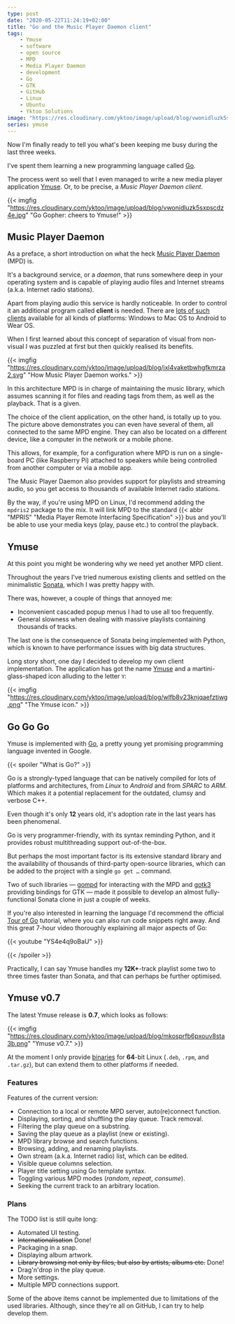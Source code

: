 ```yaml
---
type: post
date: "2020-05-22T11:24:19+02:00"
title: "Go and the Music Player Daemon client"
tags:
    - Ymuse
    - software
    - open source
    - MPD
    - Media Player Daemon
    - development
    - Go
    - GTK
    - GitHub
    - Linux
    - Ubuntu
    - Yktoo Solutions
image: "https://res.cloudinary.com/yktoo/image/upload/blog/vwonidluzk5sxpscdz4e.jpg"
series: ymuse
---
```


Now I'm finally ready to tell you what's been keeping me busy during the last three weeks.

I've spent them learning a new programming language called [Go](https://golang.org/).

The process went so well that I even managed to write a new media player application [Ymuse](/software/ymuse). Or, to be precise, a *Music Player Daemon client*.

<!--more-->

{{< imgfig "https://res.cloudinary.com/yktoo/image/upload/blog/vwonidluzk5sxpscdz4e.jpg" "Go Gopher: cheers to Ymuse!" >}}

## Music Player Daemon

As a preface, a short introduction on what the heck [Music Player Daemon](https://www.musicpd.org/) (MPD) is.

It's a background service, or a *daemon*, that runs somewhere deep in your operating system and is capable of playing audio files and Internet streams (a.k.a. Internet radio stations).

Apart from playing audio this service is hardly noticeable. In order to control it an additional program called **client** is needed. There are [lots of such clients](https://www.musicpd.org/clients/) available for all kinds of platforms: Windows to Mac OS to Android to Wear OS.

When I first learned about this concept of separation of visual from non-visual I was puzzled at first but then quickly realised its benefits.

{{< imgfig "https://res.cloudinary.com/yktoo/image/upload/blog/jxl4vaketbwhgfkmrza2.svg" "How Music Player Daemon works." >}}

In this architecture MPD is in charge of maintaining the music library, which assumes scanning it for files and reading tags from them, as well as the playback. That is a given.

The choice of the client application, on the other hand, is totally up to you. The picture above demonstrates you can even have several of them, all connected to the same MPD engine. They can also be located on a different device, like a computer in the network or a mobile phone.

This allows, for example, for a configuration where MPD is run on a single-board PC (like Raspberry Pi) attached to speakers while being controlled from another computer or via a mobile app.

The Music Player Daemon also provides support for playlists and streaming audio, so you get access to thousands of available Internet radio stations.

By the way, if you're using MPD on Linux, I'd recommend adding the `mpdris2` package to the mix. It will link MPD to the standard {{< abbr "MPRIS" "Media Player Remote Interfacing Specification" >}} bus and you'll be able to use your media keys (play, pause etc.) to control the playback.

## Ymuse

At this point you might be wondering why we need yet another MPD client.

Throughout the years I've tried numerous existing clients and settled on the minimalistic [Sonata](https://www.nongnu.org/sonata/), which I was pretty happy with.

There was, however, a couple of things that annoyed me:

* Inconvenient cascaded popup menus I had to use all too frequently.
* General slowness when dealing with massive playlists containing thousands of tracks.

The last one is the consequence of Sonata being implemented with Python, which is known to have performance issues with big data structures.

Long story short, one day I decided to develop my own client implementation. The application has got the name [Ymuse](/software/ymuse) and a martini-glass-shaped icon alluding to the letter `Y`:

{{< imgfig "https://res.cloudinary.com/yktoo/image/upload/blog/wlfb8v23knjqaefztiwg.png" "The Ymuse icon." >}}

## Go Go Go

Ymuse is implemented with [Go](https://golang.org/), a pretty young yet promising programming language invented in Google.

{{< spoiler "What is Go?" >}}

Go is a strongly-typed language that can be natively compiled for lots of platforms and architectures, from *Linux* to *Android* and from *SPARC* to *ARM*. Which makes it a potential replacement for the outdated, clumsy and verbose C++.

Even though it's only **12** years old, it's adoption rate in the last years has been phenomenal.

Go is very programmer-friendly, with its syntax reminding Python, and it provides robust multithreading support out-of-the-box.

But perhaps the most important factor is its extensive standard library and the availability of thousands of third-party open-source libraries, which can be added to the project with a single `go get …` command.

Two of such libraries — [gompd](https://github.com/fhs/gompd) for interacting with the MPD and [gotk3](https://github.com/gotk3/gotk3) providing bindings for GTK — made it possible to develop an almost fully-functional Sonata clone in just a couple of weeks.

If you're also interested in learning the language I'd recommend the official [Tour of Go](https://tour.golang.org/) tutorial, where you can also run code snippets right away. And this great 7-hour video thoroughly explaining all major aspects of Go:

{{< youtube "YS4e4q9oBaU" >}}

{{< /spoiler >}}

Practically, I can say Ymuse handles my **12K+**-track playlist some two to three times faster than Sonata, and that can perhaps be further optimised.

## Ymuse v0.7

The latest Ymuse release is **0.7**, which looks as follows:

{{< imgfig "https://res.cloudinary.com/yktoo/image/upload/blog/mkosprfb6pxouv8sta3b.png" "Ymuse v0.7." >}}

At the moment I only provide [binaries](https://github.com/yktoo/ymuse/releases) for **64**-bit Linux (`.deb`, `.rpm`, and `.tar.gz`), but can extend them to other platforms if needed.

### Features

Features of the current version:

* Connection to a local or remote MPD server, auto(re)connect function.
* Displaying, sorting, and shuffling the play queue. Track removal.
* Filtering the play queue on a substring.
* Saving the play queue as a playlist (new or existing).
* MPD library browse and search functions.
* Browsing, adding, and renaming playlists.
* Own stream (a.k.a. Internet radio) list, which can be edited.
* Visible queue columns selection.
* Player title setting using Go template syntax.
* Toggling various MPD modes (*random*, *repeat*, *consume*).
* Seeking the current track to an arbitrary location.

### Plans

The TODO list is still quite long:

* Automated UI testing.
* ~~Internationalisation~~ Done!
* Packaging in a snap.
* Displaying album artwork.
* ~~Library browsing not only by files, but also by artists, albums etc.~~ Done!
* Drag'n'drop in the play queue.
* More settings.
* Multiple MPD connections support.

Some of the above items cannot be implemented due to limitations of the used libraries. Although, since they're all on GitHub, I can try to help develop them.
